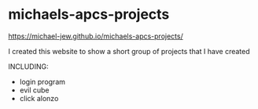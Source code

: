 # michaels-apcs-projects

https://michael-jew.github.io/michaels-apcs-projects/


I created this website to show a short group of projects that I have created

INCLUDING:

- login program
- evil cube
- click alonzo
